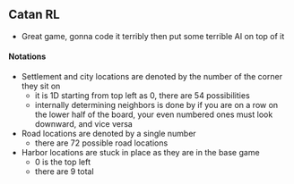## Catan RL
- Great game, gonna code it terribly then put some terrible AI on top of it

#### Notations
- Settlement and city locations are denoted by the number of the corner they sit on
	- it is 1D starting from top left as 0, there are 54 possibilities
	- internally determining neighbors is done by if you are on a row on the lower half of the board, your even numbered ones must look downward, and vice versa 
- Road locations are denoted by a single number
	- there are 72 possible road locations
- Harbor locations are stuck in place as they are in the base game
	- 0 is the top left 
	- there are 9 total
